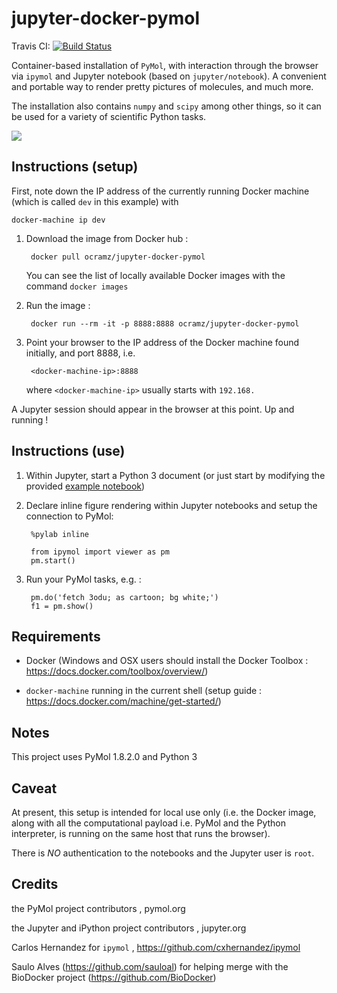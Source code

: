 # jupyter-docker-pymol

Travis CI: [![Build Status](https://travis-ci.org/ocramz/jupyter-docker-pymol.svg?branch=master)](https://travis-ci.org/ocramz/jupyter-docker-pymol)

Container-based installation of `PyMol`, with interaction through the browser via `ipymol` and Jupyter notebook (based on `jupyter/notebook`). A convenient and portable way to render pretty pictures of molecules, and much more.

The installation also contains `numpy` and `scipy` among other things, so it can be used for a variety of scientific Python tasks.



![](https://github.com/ocramz/jupyter-docker-pymol/blob/master/fig/png0.png)



## Instructions (setup)


First, note down the IP address of the currently running Docker machine (which is called `dev` in this example) with 

    docker-machine ip dev


1. Download the image from Docker hub :

        docker pull ocramz/jupyter-docker-pymol

   You can see the list of locally available Docker images with the command `docker images`



2. Run the image :
  
        docker run --rm -it -p 8888:8888 ocramz/jupyter-docker-pymol


3. Point your browser to the IP address of the Docker machine found initially, and port 8888, i.e.

        <docker-machine-ip>:8888

   where `<docker-machine-ip>` usually starts with `192.168.` 

A Jupyter session should appear in the browser at this point. Up and running !

## Instructions (use)


1. Within Jupyter, start a Python 3 document (or just start by modifying the provided [example notebook](https://github.com/ocramz/jupyter-docker-pymol/blob/master/ipymol/iPyMol_example.ipynb))


2. Declare inline figure rendering within Jupyter notebooks and setup the connection to PyMol:

        %pylab inline 

        from ipymol import viewer as pm
        pm.start()


3. Run your PyMol tasks, e.g. :

        pm.do('fetch 3odu; as cartoon; bg white;')
        f1 = pm.show()







## Requirements

* Docker (Windows and OSX users should install the Docker Toolbox : https://docs.docker.com/toolbox/overview/)

* `docker-machine` running in the current shell (setup guide : https://docs.docker.com/machine/get-started/)



## Notes

This project uses PyMol 1.8.2.0 and Python 3


## Caveat

At present, this setup is intended for local use only (i.e. the Docker image, along with all the computational payload i.e. PyMol and the Python interpreter, is running on the same host that runs the browser). 

There is *NO* authentication to the notebooks and the Jupyter user is `root`.





## Credits

the PyMol project contributors , pymol.org

the Jupyter and iPython project contributors , jupyter.org

Carlos Hernandez for `ipymol` , https://github.com/cxhernandez/ipymol

Saulo Alves (https://github.com/sauloal) for helping merge with the BioDocker project (https://github.com/BioDocker)